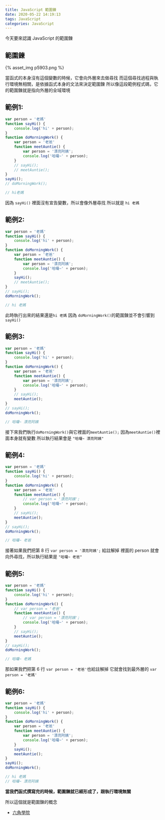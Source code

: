 ```yaml
---
title: JavaScript 範圍鍊
date: 2020-05-22 14:19:13
tags: JavaScript
categories: JavaScript
---
```


今天要來認識 JavaScript 的範圍鍊

<!-- more -->

## 範圍鍊

{% asset_img p5903.png %}

當函式的本身沒有這個變數的時候，它會向外層來去做尋找
而這個尋找過程與執行環境無相關，是依據函式本身的文法來決定範圍鍊
所以像這段範例程式碼，它的範圍鍊就是指向外層的全域環境

## 範例1:

```javascript
var person = '老媽'
function sayHi() {
    console.log('hi' + person);
}
function doMorningWork() {
    var person = '老爸'
    function meetAuntie() {
        var person = '漂亮阿姨';
        console.log('哈囉~' + person);
    }
    // sayHi();
    // meetAuntie(); 
}
sayHi();
// doMorningWork();

// hi老媽
```
因為 ```sayHi()``` 裡面沒有宣告變數，所以會像外層尋找
所以就是 ```hi 老媽```

## 範例2:

```javascript
var person = '老媽'
function sayHi() {
    console.log('hi' + person);
}
function doMorningWork() {
    var person = '老爸'
    function meetAuntie() {
        var person = '漂亮阿姨';
        console.log('哈囉~' + person);
    }
    sayHi();
    // meetAuntie(); 
}
// sayHi();
doMorningWork();

// hi 老媽
```

此時執行出來的結果還是```hi 老媽```
因為 ```doMorningWork()```的範圍鍊並不會引響到```sayHi()```

## 範例3:

```javascript
var person = '老媽'
function sayHi() {
    console.log('hi' + person);
}
function doMorningWork() {
    var person = '老爸'
    function meetAuntie() {
        var person = '漂亮阿姨';
        console.log('哈囉~' + person);
    }
    // sayHi();
    meetAuntie(); 
}
// sayHi();
doMorningWork();

// 哈囉~ 漂亮阿姨
```
接下來我們執行```doMorningWork()```與它裡面的```meetAuntie();```
因為```meetAuntie()```裡面本身就有變數
所以執行結果會是 ```"哈囉~ 漂亮阿姨"```

## 範例4:

```javascript
var person = '老媽'
function sayHi() {
    console.log('hi' + person);
}
function doMorningWork() {
    var person = '老爸'
    function meetAuntie() {
        // var person = '漂亮阿姨';
        console.log('哈囉~' + person);
    }
    // sayHi();
    meetAuntie(); 
}
// sayHi();
doMorningWork();

// 哈囉~ 老爸
```

接著如果我們把第 8 行 ```var person = '漂亮阿姨';``` 給註解掉
裡面的 person 就會向外尋找，所以執行結果是 ```"哈囉~ 老爸"```

## 範例5:

```javascript
var person = '老媽'
function sayHi() {
    console.log('hi' + person);
}
function doMorningWork() {
    // var person = '老爸'
    function meetAuntie() {
        // var person = '漂亮阿姨';
        console.log('哈囉~' + person);
    }
    // sayHi();
    meetAuntie(); 
}
// sayHi();
doMorningWork();

// 哈囉~ 老媽
```

那如果我們把第 6 行 ```var person = '老爸'```也給註解掉
它就會找到最外層的 ```var person = '老媽'```

## 範例6:

```javascript
var person = '老媽'
function sayHi() {
    console.log('hi' + person);
}
function doMorningWork() {
    var person = '老爸'
    function meetAuntie() {
        var person = '漂亮阿姨';
        console.log('哈囉~' + person);
    }
    sayHi();
    meetAuntie(); 
}
sayHi();
doMorningWork();

// hi 老媽
// 哈囉~ 漂亮阿姨
```

**當我們函式撰寫完的時候，範圍鍊就已經形成了，跟執行環境無關**

所以這個就是範圍鍊的概念

+ [六角學院](https://www.hexschool.com/)
